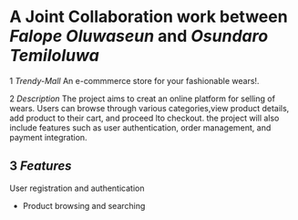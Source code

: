 # A Joint Collaboration work between *Falope Oluwaseun* and *Osundaro Temiloluwa*

1 *Trendy-Mall*
An e-commmerce store for your fashionable wears!.

2 *Description*
The project aims to creat an online platform for selling of wears. Users can browse through various categories,view product details, add product to their cart, and proceed lto checkout. the project will also include features such as user authentication, order management, and payment integration.

3 *Features*
-
User registration and authentication
- Product browsing and searching
